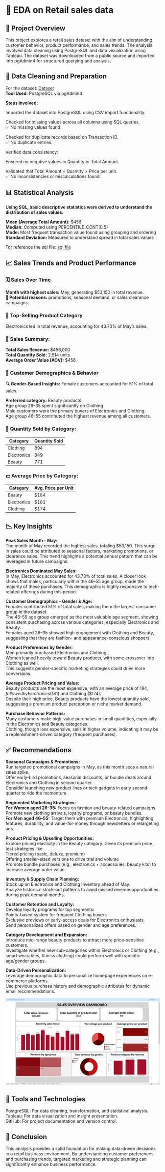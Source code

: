 # 🛒 EDA on Retail sales data  
## 📌 Project Overview  
This project explores a retail sales dataset with the aim of understanding customer behavior, product performance, and sales trends. The analysis involved data cleaning using PostgreSQL and data visualization using Tableau. The dataset was downloaded from a public source and imported into pgAdmin4 for structured querying and analysis.  

## 🧹 Data Cleaning and Preparation  
For the dataset: <a href = "/project files\retail_sales_dataset - retail_sales_dataset.csv">Dataset</a>  
**Tool Used:** PostgreSQL via pgAdmin4  

**Steps involved:**  

Imported the dataset into PostgreSQL using CSV import functionality.  

Checked for missing values across all columns using SQL queries.  
✅ No missing values found.  

Checked for duplicate records based on Transaction ID.  
✅ No duplicate entries.  

Verified data consistency:  

Ensured no negative values in Quantity or Total Amount.  

Validated that Total Amount = Quantity × Price per unit.  
✅ No inconsistencies or miscalculations found.  

## 📊 Statistical Analysis  
**Using SQL, basic descriptive statistics were derived to understand the distribution of sales values:**  

**Mean (Average Total Amount):** $456  
**Median:** Computed using PERCENTILE_CONT(0.5)  
**Mode:** Most frequent transaction value found using grouping and ordering  
**Standard Deviation:** Measured to understand spread in total sales values  

For reference the sql file: <a href = "project files\Retail-sales.sql">sql file</a>  

## 📈 Sales Trends and Product Performance  
### 🗓️ Sales Over Time  
**Month with highest sales:** May, generating $53,150 in total revenue.  
**📌 Potential reasons:** promotions, seasonal demand, or sales clearance campaigns.  

### 🥇 Top-Selling Product Category  
Electronics led in total revenue, accounting for 43.73% of May’s sales.  

### 🧮 Sales Summary:  
**Total Sales Revenue:** $456,000  
**Total Quantity Sold:** 2,514 units  
**Average Order Value (AOV):** $456  

### 👥 Customer Demographics & Behavior  
**🔍 Gender-Based Insights:**
Female customers accounted for 51% of total sales.  

**Preferred category:** Beauty products  
Age group 26–35 spent significantly on Clothing  
Male customers were the primary buyers of Electronics and Clothing.  
Age group 46–55 contributed the highest revenue among all customers.  

### 🔢 Quantity Sold by Category:  
|**Category**	| **Quantity Sold**|  
|---------------|--------------|  
|Clothing	    | 894          |  
|Electronics    | 849          |  
|Beauty	        | 771          |  

### 💵 Average Price by Category:  
|**Category**	| **Avg. Price per Unit**|  
|---------------|------------------------|  
|Beauty	        | $184               |  
|Electronics    | $181               |  
|Clothing	    | $174               |  

## 📉 Key Insights  
**Peak Sales Month – May:**  
The month of May recorded the highest sales, totaling $53,150. This surge in sales could be attributed to seasonal factors, marketing promotions, or clearance sales. This trend highlights a potential annual pattern that can be leveraged in future campaigns.  

**Electronics Dominated May Sales:**  
In May, Electronics accounted for 43.73% of total sales. A closer look shows that males, particularly within the 46–55 age group, made the majority of these purchases. This demographic is highly responsive to tech-related offerings during this period.  

**Customer Demographics – Gender & Age:**  
Females contributed 51% of total sales, making them the largest consumer group in the dataset.  
The 46–55 age group emerged as the most valuable age segment, showing consistent purchasing across various categories, especially Electronics and Beauty.  
Females aged 26–35 showed high engagement with Clothing and Beauty, suggesting that they are fashion- and appearance-conscious shoppers.  

**Product Preferences by Gender:**  
Men primarily purchased Electronics and Clothing.  
Women leaned heavily toward Beauty products, with some crossover into Clothing as well.  
This suggests gender-specific marketing strategies could drive more conversions.  

**Average Product Pricing and Value:**  
Beauty products are the most expensive, with an average price of $184, followed by Electronics ($181) and Clothing ($174).  
Despite their high price, Beauty products have the lowest quantity sold, suggesting a premium product perception or niche market demand.  

**Purchase Behavior Patterns:**  
Many customers make high-value purchases in small quantities, especially in the Electronics and Beauty categories.  
Clothing, though less expensive, sells in higher volume, indicating it may be a replenishment-driven category (frequent purchases).  

## ✅ Recommendations  
**Seasonal Campaigns & Promotions:**  
Run targeted promotional campaigns in May, as this month sees a natural sales spike.  
Offer early-bird promotions, seasonal discounts, or bundle deals around Electronics and Clothing in second quarter.  
Consider launching new product lines or tech gadgets in early second quarter to ride the momentum.  

**Segmented Marketing Strategies:**  
**For Women aged 26–35:** Focus on fashion and beauty-related campaigns. Promote new clothing arrivals, loyalty programs, or beauty bundles.  
**For Men aged 46–55:** Target them with premium Electronics, highlighting features, durability, and value-for-money through newsletters or retargeting ads.  

**Product Pricing & Upselling Opportunities:**  
Explore pricing elasticity in the Beauty category. Given its premium price, test strategies like:  
Tiered pricing (basic, deluxe, premium)  
Offering smaller-sized versions to drive trial and volume  
Promote bundle purchases (e.g., electronics + accessories, beauty kits) to increase average order value.  

**Inventory & Supply Chain Planning:**  
Stock up on Electronics and Clothing inventory ahead of May.  
Analyze historical stock-out patterns to avoid missed revenue opportunities during peak demand months.  

**Customer Retention and Loyalty:**  
Develop loyalty programs for top segments:  
Points-based system for frequent Clothing buyers  
Exclusive previews or early-access deals for Electronics enthusiasts  
Send personalized offers based on gender and age preferences.  

**Category Development and Expansion:**  
Introduce mid-range beauty products to attract more price-sensitive customers.  
Investigate whether new sub-categories within Electronics or Clothing (e.g., smart wearables, fitness clothing) could perform well with specific age/gender groups.  

**Data-Driven Personalization:**  
Leverage demographic data to personalize homepage experiences on e-commerce platforms.  
Use previous purchase history and demographic attributes for dynamic email recommendations.  

<img src = "project files\WhatsApp Image 2025-07-07 at 4.36.50 AM.jpeg">

## 🧰 Tools and Technologies  
PostgreSQL: For data cleaning, transformation, and statistical analysis.  
Tableau: For data visualization and insight presentation.  
GitHub: For project documentation and version control.  

## 📌 Conclusion  
This analysis provides a solid foundation for making data-driven decisions in a retail business environment. By understanding customer preferences and purchasing trends, targeted marketing and strategic planning can significantly enhance business performance.
